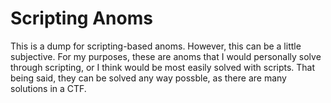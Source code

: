 # Scripting Anoms

This is a dump for scripting-based anoms. However, this can be a little subjective. For my purposes, these are anoms that I would personally solve through scripting, or I think would be most easily solved with scripts. That being said, they can be solved any way possble, as there are many solutions in a CTF.
